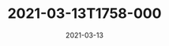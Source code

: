 ---
date: 2021-03-13
title: 2021-03-13T1758-000
hero: 2021/2021-03-13T1758-000.jpeg

# briefly describe the image…
alt: ''

# insert the closed caption text after the three-dash break…
# (include line-breaks, punctuation, and capitalization)
---